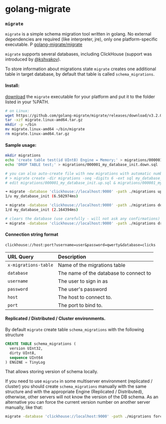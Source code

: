 # golang-migrate

### `migrate`

`migrate` is a simple schema migration tool written in golang. No external dependencies are required \(like interpreter, jre\), only one platform-specific executable. P [golang-migrate/migrate](https://github.com/golang-migrate/migrate)

`migrate` supports several databases, including ClickHouse \(support was introduced by [@kshvakov](https://github.com/kshvakov)\).

To store information about migrations state `migrate` creates one additional table in target database, by default that table is called `schema_migrations`.

#### Install:

[download](https://github.com/golang-migrate/migrate/releases) the `migrate` executable for your platform and put it to the folder listed in your %PATH.

```bash
# on Linux:
wget https://github.com/golang-migrate/migrate/releases/download/v3.2.0/migrate.linux-amd64.tar.gz
tar -xzf migrate.linux-amd64.tar.gz 
mkdir -p ~/bin
mv migrate.linux-amd64 ~/bin/migrate
rm migrate.linux-amd64.tar.gz
```

#### Sample usage:

```bash
mkdir migrations
echo 'create table test(id UInt8) Engine = Memory;' > migrations/000001_my_database_init.up.sql
echo 'DROP TABLE test;' > migrations/000001_my_database_init.down.sql

# you can also auto-create file with new migrations with automatic numbering like that:
# > migrate create -dir migrations -seq -digits 6 -ext sql my_database_init
# edit migrations/000001_my_database_init.up.sql & migrations/000001_my_database_init.down.sql

➜ migrate -database 'clickhouse://localhost:9000' -path ./migrations up
1/u my_database_init (6.502974ms)

➜ migrate -database 'clickhouse://localhost:9000' -path ./migrations down
1/d my_database_init (2.164394ms)

# clears the database (use carefully - will not ask any confirmations)
➜ migrate -database 'clickhouse://localhost:9000' -path ./migrations drop
```

#### Connection string format

`clickhouse://host:port?username=user&password=qwerty&database=clicks`

| URL Query | Description |
| :--- | :--- |
| `x-migrations-table` | Name of the migrations table |
| `database` | The name of the database to connect to |
| `username` | The user to sign in as |
| `password` | The user's password |
| `host` | The host to connect to. |
| `port` | The port to bind to. |

#### Replicated / Distributed / Cluster environments.

By default `migrate` create table `schema_migrations` with the following structure

```sql
CREATE TABLE schema_migrations (
  version UInt32,
  dirty UInt8,
  sequence UInt64
) ENGINE = TinyLog
```

That allows storing version of schema locally.

If you need to use `migrate` in some multiserver environment \(replicated / cluster\) you should create `schema_migrations` manually with the same structure and with the appropriate Engine \(Replicated / Distributed\), otherwise, other servers will not know the version of the DB schema. As an alternative you can force the current version number on another server manually, like that:

```bash
migrate -database 'clickhouse://localhost:9000' -path ./migrations force 123456 # force version 123456
```

